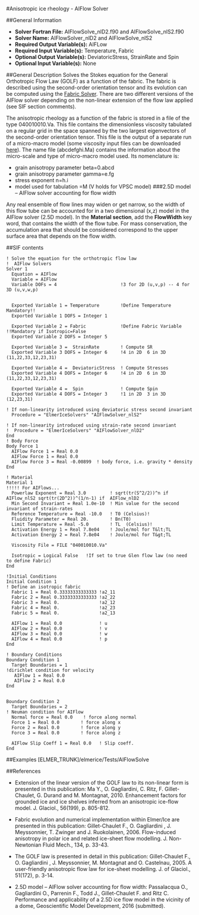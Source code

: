 #Anisotropic ice rheology - AIFlow Solver

##General Information
- **Solver Fortran File:** AIFlowSolve_nlD2.f90 and AIFlowSolve_nlS2.f90
- **Solver Name:** AIFlowSolver_nlD2 and AIFlowSolve_nlS2
- **Required Output Variable(s):** AIFLow
- **Required Input Variable(s):** Temperature, Fabric
- **Optional Output Variable(s):** DeviatoricStress, StrainRate and Spin
- **Optional Input Variable(s):** None

##General Description
Solves the Stokes equation for the General Orthotropic Flow Law (GOLF) as a function of the fabric. The fabric is described using the second-order orientation tensor and its evolution can be computed using the [Fabric Solver](./FabricSolve.md). There are two different versions of the AIFlow solver depending on the non-linear extension of the flow law applied (see SIF section comments).

The anisotropic rheology as a function of the fabric is stored in a file of the type 040010010.Va. This file contains the dimensionless viscosity tabulated on a regular grid in the space spanned by the two largest eigenvectors of the second-order orientation tensor. This file is the output of a separate run of a micro-macro model (some viscosity input files can be downloaded [here](./viscosityfiles.tar.gz)). The name file (abcdefghi.Ma) contains the information about the micro-scale and type of micro-macro model used. Its nomenclature is:

- grain anisotropy parameter beta=0.abcd
- grain anisotropy parameter gamma=e.fg
- stress exponent n=h.i
- model used for tabulation =M (V holds for VPSC model)
###2.5D model – AIFlow solver accounting for flow width

Any real ensemble of flow lines may widen or get narrow, so the width of this flow tube can be accounted for in a two dimensional (x,z) model in the AIFlow solver (2.5D model). In the **Material section**, add the **FlowWidth** key word, that contains the width of the flow tube. For mass conservation, the accumulation area that should be considered correspond to the upper surface area that depends on the flow width.

##SIF contents
```
! Solve the equation for the orthotropic flow law
!  AIFlow Solvers
Solver 1
  Equation = AIFlow
  Variable = AIFlow
  Variable DOFs = 4                        !3 for 2D (u,v,p) -- 4 for 3D (u,v,w,p)


  Exported Variable 1 = Temperature        !Define Temperature Mandatory!!
  Exported Variable 1 DOFS = Integer 1

  Exported Variable 2 = Fabric             !Define Fabric Variable !!Mandatory if Isotropic=False
  Exported Variable 2 DOFS = Integer 5

  Exported Variable 3 =  StrainRate        ! Compute SR
  Exported Variable 3 DOFS = Integer 6     !4 in 2D  6 in 3D (11,22,33,12,23,31)

  Exported Variable 4 =  DeviatoricStress  ! Compute Stresses
  Exported Variable 4 DOFS = Integer 6     !4 in 2D  6 in 3D  (11,22,33,12,23,31)

  Exported Variable 4 =  Spin              ! Compute Spin
  Exported Variable 4 DOFS = Integer 3     !1 in 2D  3 in 3D (12,23,31)

! If non-linearity introduced using deviatoric stress second invariant 
  Procedure = "ElmerIceSolvers" "AIFlowSolver_nlS2"
  
! If non-linearity introduced using strain-rate second invariant   
!  Procedure = "ElmerIceSolvers" "AIFlowSolver_nlD2"
End
! Body Force
Body Force 1
  AIFlow Force 1 = Real 0.0
  AIFlow Force 1 = Real 0.0
  AIFlow Force 3 = Real -0.00899  ! body force, i.e. gravity * density
End

! Material
Material 1
!!!!! For AIFlows...
  Powerlaw Exponent = Real 3.0         ! sqrt(tr(S^2/2))^n if AIFlow_nlS2 sqrt(tr(2D^2))^(1/n-1) if  AIFlow_nlD2
  Min Second Invariant = Real 1.0e-10  ! Min value for the second invariant of strain-rates
  Reference Temperature = Real -10.0   ! T0 (Celsius)!
  Fluidity Parameter = Real 20.        ! Bn(T0)
  Limit Temperature = Real -5.0        ! TL  (Celsius)!
  Activation Energy 1 = Real 7.8e04    ! Joule/mol for T&lt;TL
  Activation Energy 2 = Real 7.8e04    ! Joule/mol for T&gt;TL

  Viscosity File = FILE "040010010.Va"

  Isotropic = Logical False   !If set to true Glen flow law (no need to define Fabric)
End

!Initial Conditions
Initial Condition 1
! Define an isotropic fabric
  Fabric 1 = Real 0.33333333333333 !a2_11
  Fabric 2 = Real 0.33333333333333 !a2_22
  Fabric 3 = Real 0.               !a2_12
  Fabric 4 = Real 0.               !a2_23
  Fabric 5 = Real 0.               !a2_13

  AIFlow 1 = Real 0.0              ! u
  AIFlow 2 = Real 0.0              ! v
  AIFlow 3 = Real 0.0              ! w
  AIFlow 4 = Real 0.0              ! p
End

! Boundary Conditions
Boundary Condition 1
  Target Boundaries = 1
!dirichlet condition for velocity
   AIFlow 1 = Real 0.0
   AIFlow 2 = Real 0.0
End


Boundary Condition 2
  Target Boundaries = 2
! Neuman condition for AIFlow
  Normal force = Real 0.0    ! force along normal
  Force 1 = Real 0.0        ! force along x
  Force 2 = Real 0.0        ! force along y
  Force 3 = Real 0.0        ! force along z

  AIFlow Slip Coeff 1 = Real 0.0   ! Slip coeff.
End
```
##Examples
[ELMER_TRUNK]/elmerice/Tests/AIFlowSolve

##References
- Extension of the linear version of the GOLF law to its non-linear form is presented in this publication:
Ma Y., O. Gagliardini, C. Ritz, F. Gillet-Chaulet, G. Durand and M. Montagnat, 2010. Enhancement factors for grounded ice and ice shelves inferred from an anisotropic ice-flow model. J. Glaciol., 56(199), p. 805-812.

- Fabric evolution and numerical implementation within Elmer/Ice are presented in this publication:
Gillet-Chaulet F., O. Gagliardini , J. Meyssonnier, T. Zwinger and J. Ruokolainen, 2006. Flow-induced anisotropy in polar ice and related ice-sheet flow modelling. J. Non-Newtonian Fluid Mech., 134, p. 33-43.

- The GOLF law is presented in detail in this publication:
Gillet-Chaulet F., O. Gagliardini , J. Meyssonnier, M. Montagnat and O. Castelnau, 2005. A user-friendly anisotropic flow law for ice-sheet modelling. J. of Glaciol., 51(172), p. 3-14.

- 2.5D model – AIFlow solver accounting for flow width:
Passalacqua O., Gagliardini O., Parrenin F., Todd J., Gillet-Chaulet F. and Ritz C. Performance and applicability of a 2.5D ice flow model in the vicinity of a dome, Geoscientific Model Development, 2016 (submitted).
